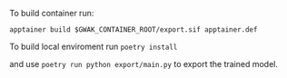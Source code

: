 To build container run: 

```
apptainer build $GWAK_CONTAINER_ROOT/export.sif apptainer.def
```

To build local enviroment run `poetry install`

and use `poetry run python export/main.py` to export the trained model.
